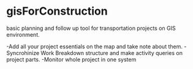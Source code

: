 # gisForConstruction

basic planning and follow up tool for transportation projects on GIS environment. 

-Add all your project essentials on the map and take note about them. 
-Syncrohinize Work Breakdown structure and make activity queries on project parts.
-Monitor whole project in one system
